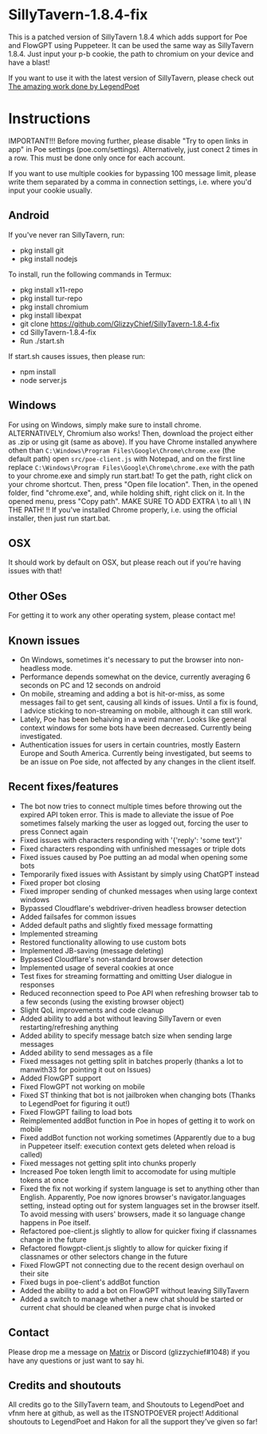 # SillyTavern-1.8.4-fix

This is a patched version of SillyTavern 1.8.4 which adds support for Poe and FlowGPT using Puppeteer.
It can be used the same way as SillyTavern 1.8.4. Just input your p-b cookie, the path to chromium on your device and have a blast!

If you want to use it with the latest version of SillyTavern, please check out [The amazing work done by LegendPoet](https://github.com/LegendPoet/SillyTavern-fix)

# Instructions

IMPORTANT!!!
Before moving further, please disable "Try to open links in app" in Poe settings (poe.com/settings). Alternatively, just conect 2 times in a row. This must be done only once for each account.

If you want to use multiple cookies for bypassing 100 message limit, please write them separated by a comma in connection settings, i.e. where you'd input your cookie usually.


## Android

If you've never ran SillyTavern, run:
- pkg install git
- pkg install nodejs

To install, run the following commands in Termux:
- pkg install x11-repo
- pkg install tur-repo
- pkg install chromium
- pkg install libexpat
- git clone https://github.com/GlizzyChief/SillyTavern-1.8.4-fix
- cd SillyTavern-1.8.4-fix
- Run ./start.sh

If start.sh causes issues, then please run:
- npm install
- node server.js


## Windows
For using on Windows, simply make sure to install chrome. ALTERNATIVELY, Chromium also works!
Then, download the project either as .zip or using git (same as above).
If you have Chrome installed anywhere othen than `C:\Windows\Program Files\Google\Chrome\chrome.exe` (the default path) open `src/poe-client.js` with Notepad, and on the first line replace `C:\Windows\Program Files\Google\Chrome\chrome.exe` with the path to your chrome.exe and simply run start.bat!
To get the path, right click on your chrome shortcut. Then, press "Open file location". Then, in the opened folder, find "chrome.exe", and, while holding shift, right click on it. In the opened menu, press "Copy path". MAKE SURE TO ADD EXTRA \ to all \ IN THE PATH!
!! If you've installed Chrome properly, i.e. using the official installer, then just run start.bat.

## OSX
It should work by default on OSX, but please reach out if you're having issues with that!

## Other OSes
For getting it to work any other operating system, please contact me!

## Known issues
- On Windows, sometimes it's necessary to put the browser into non-headless mode.
- Performance depends somewhat on the device, currently averaging 6 seconds on PC and 12 seconds on android
- On mobile, streaming and adding a bot is hit-or-miss, as some messages fail to get sent, causing all kinds of issues. Until a fix is found, I advice sticking to non-streaming on mobile, although it can still work.
- Lately, Poe has been behaiving in a weird manner. Looks like general context windows for some bots have been decreased. Currently being investigated.
- Authentication issues for users in certain countries, mostly Eastern Europe and South America. Currently being investigated, but seems to be an issue on Poe side, not affected by any changes in the client itself.

## Recent fixes/features
- The bot now tries to connect multiple times before throwing out the expired API token error. This is made to alleviate the issue of Poe sometimes falsely marking the user as logged out, forcing the user to press Connect again
- Fixed issues with characters responding with '{'reply': 'some text'}'
- Fixed characters responding with unfinished messages or triple dots
- Fixed issues caused by Poe putting an ad modal when opening some bots
- Temporarily fixed issues with Assistant by simply using ChatGPT instead
- Fixed proper bot closing
- Fixed improper sending of chunked messages when using large context windows
- Bypassed Cloudflare's webdriver-driven headless browser detection
- Added failsafes for common issues
- Added default paths and slightly fixed message formatting
- Implemented streaming
- Restored functionality allowing to use custom bots
- Implemented JB-saving (message deleting)
- Bypassed Cloudflare's non-standard browser detection
- Implemented usage of several cookies at once
- Test fixes for streaming formatting and omitting User dialogue in responses
- Reduced reconnection speed to Poe API when refreshing browser tab to a few seconds (using the existing browser object)
- Slight QoL improvements and code cleanup
- Added ability to add a bot without leaving SillyTavern or even restarting/refreshing anything
- Added ability to specify message batch size when sending large messages
- Added ability to send messages as a file
- Fixed messages not getting split in batches properly (thanks a lot to manwith33 for pointing it out on Issues)
- Added FlowGPT support
- Fixed FlowGPT not working on mobile
- Fixed ST thinking that bot is not jailbroken when changing bots (Thanks to LegendPoet for figuring it out!)
- Fixed FlowGPT failing to load bots
- Reimplemented addBot function in Poe in hopes of getting it to work on mobile
- Fixed addBot function not working sometimes (Apparently due to a bug in Puppeteer itself: execution context gets deleted when reload is called)
- Fixed messages not getting split into chunks properly
- Increased Poe token length limit to accomodate for using multiple tokens at once
- Fixed the fix not working if system language is set to anything other than English. Apparently, Poe now ignores browser's navigator.languages setting, instead opting out for system languages set in the browser itself. To avoid messing with users' browsers, made it so language change happens in Poe itself.
- Refactored poe-client.js slightly to allow for quicker fixing if classnames change in the future
- Refactored flowgpt-client.js slightly to allow for quicker fixing if classnames or other selectors change in the future
- Fixed FlowGPT not connecting due to the recent design overhaul on their site
- Fixed bugs in poe-client's addBot function
- Added the ability to add a bot on FlowGPT without leaving SillyTavern
- Added a switch to manage whether a new chat should be started or current chat should be cleaned when purge chat is invoked

## Contact
Please drop me a message on [Matrix](https://matrix.to/#/@glizzychief:techsaviours.org) or Discord (glizzychief#1048) if you have any questions or just want to say hi.

## Credits and shoutouts
All credits go to the SillyTavern team, and Shoutouts to LegendPoet and vfnm here at github, as well as the ITSNOTPOEVER project!
Additional shoutouts to LegendPoet and Hakon for all the support they've given so far!
